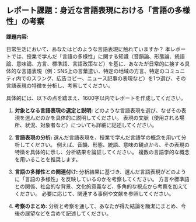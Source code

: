 ## レポート課題：身近な言語表現における「言語の多様性」の考察

**課題内容:**

日常生活において、あなたはどのような言語表現に触れていますか？  本レポートでは、授業で学んだ「言語の多様性」に関する知識（音韻論、形態論、統語論、意味論、方言、標準語、言語政策など）を基に、あなたが日常的に接する具体的な言語表現（例：SNS上の言葉遣い、特定の地域の方言、特定のコミュニティ内でのスラング、広告コピー、ニュース記事の表現など）を1つ選び、その言語表現の特徴を分析し、考察してください。

具体的には、以下の点を踏まえ、1600字以内でレポートを作成してください。

1. **対象となる言語表現の選定と説明:** どのような言語表現を選び、なぜその表現を選んだのかを具体的に説明してください。  表現の文脈（使用される場所、状況、対象者など）についても詳細に記述してください。

2. **言語表現の分析:** 選んだ言語表現を、授業で学んだ言語学の概念を用いて分析してください。  例えば、音韻、形態、統語、意味の観点から、その表現の特徴を具体的に示し、分析結果を論証してください。  複数の言語学的な概念を用いることを推奨します。

3. **言語の多様性との関連付け:** 分析結果に基づき、選んだ言語表現がどのように「言語の多様性」を反映しているのかを考察してください。  方言や標準語との関係、社会的な背景、文化的意義など、多角的な視点から考察を加えてください。  必要に応じて、関連する事例や文献を参照してください。

4. **考察のまとめ:**  分析と考察を通して、あなたが得た結論を簡潔にまとめ、今後の展望などを含めて記述してください。


